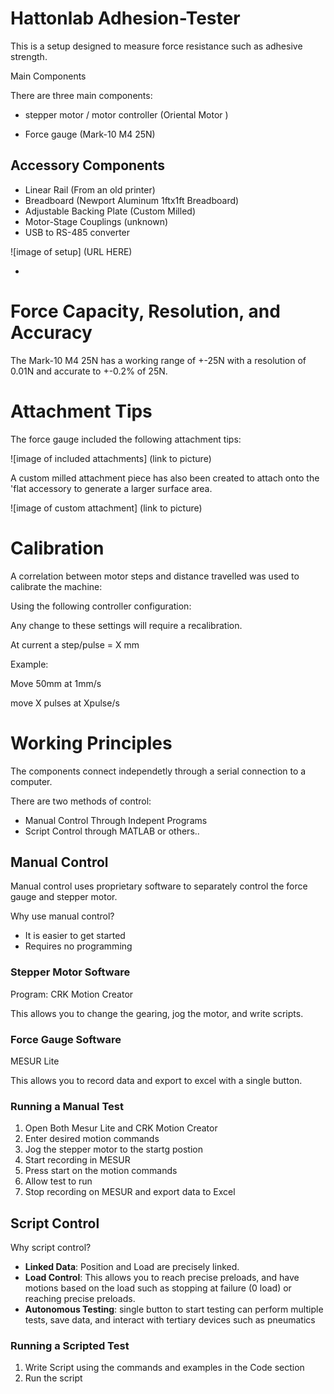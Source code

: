 # Hattonlab Adhesion-Tester
This is a setup designed to measure force resistance such as adhesive strength.

Main Components

There are three main components: 

- stepper motor / motor controller (Oriental Motor )

- Force gauge (Mark-10 M4 25N)

## Accessory Components

- Linear Rail (From an old printer)
- Breadboard (Newport Aluminum 1ftx1ft Breadboard)
- Adjustable Backing Plate (Custom Milled)
- Motor-Stage Couplings (unknown)
- USB to RS-485 converter

![image of setup] (URL HERE)

- 

# Force Capacity, Resolution, and Accuracy

The Mark-10 M4 25N has a working range of +-25N with a resolution of  0.01N and accurate to +-0.2% of 25N.

# Attachment Tips

The force gauge included the following attachment tips:

![image of included attachments] (link to picture)

A custom milled attachment piece has also been created to attach onto the 'flat accessory to generate a larger surface area.

![image of custom attachment] (link to picture)

# Calibration

A correlation between motor steps and distance travelled was used to calibrate the machine:

Using the following controller configuration:

Any change to these settings will require a recalibration. 

At current a step/pulse = X mm

Example: 

Move 50mm at 1mm/s

move X pulses at Xpulse/s

# Working Principles

The components connect independetly through a serial connection to a computer.

There are two methods of control:

- Manual Control Through Indepent Programs
- Script Control through MATLAB or others..

## Manual Control

Manual control uses proprietary software to separately control the force gauge and stepper motor. 

Why use manual control?

- It is easier to get started
- Requires no programming

### Stepper Motor Software

Program: CRK Motion Creator 

[CRK MOTION CREATOR DOWNLOAD]: https://www.orientalmotor.com/downloads/software.html#	"CRK MOTION CREATOR"

This allows you to change the gearing, jog the motor, and write scripts.

### Force Gauge Software

MESUR Lite

[MESUR LITE DOWNLOAD]: https://www.mark-10.com/instruments/software/mesurlite.html

This allows you to record data and export to excel with a single button.

### Running a Manual Test

1. Open Both Mesur Lite and CRK Motion Creator
2. Enter desired motion commands
3. Jog the stepper motor to the startg postion
4. Start recording in MESUR
5. Press start on the motion commands
6. Allow test to run
7. Stop recording on MESUR and export data to Excel

## Script Control

Why script control?

- **Linked Data**: Position and Load are precisely linked.
- **Load Control**: This allows you to reach precise preloads, and have motions based on the load such as stopping at failure (0 load) or reaching precise preloads.
- **Autonomous Testing**: single button to start testing can perform multiple tests, save data, and interact with tertiary devices such as pneumatics

### Running a Scripted Test

1. Write Script using the commands and examples in the Code section
2. Run the script